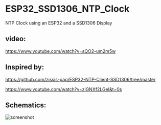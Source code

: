 # ESP32_SSD1306_NTP_Clock
NTP Clock using an ESP32 and a SSD1306 Display

## video:
https://www.youtube.com/watch?v=sQO2-um2m5w

## Inspired by: 

https://github.com/zissis-pap/ESP32-NTP-Client-SSD1306/tree/master

https://www.youtube.com/watch?v=ziGNXf2LGeI&t=0s

## Schematics:

![screenshot]([imageFolder/screenshot.png](https://github.com/wilson3682/ESP32_SSD1306_NTP_Clock/blob/main/ESP32%20SSD1306%20NTP%20Clock.png)) 
